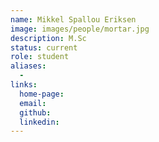 ```yaml
---
name: Mikkel Spallou Eriksen
image: images/people/mortar.jpg
description: M.Sc
status: current
role: student
aliases:
  - 
links: 
  home-page: 
  email: 
  github: 
  linkedin: 
---
```

